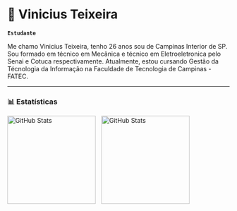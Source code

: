 # 📙 Vinicius Teixeira

**`Estudante`**

Me chamo Vinicius Teixeira, tenho 26 anos sou de Campinas Interior de SP. Sou formado em técnico em Mecânica e técnico em Eletroeletronica pelo Senai e Cotuca respectivamente. Atualmente, estou cursando Gestão da Técnologia da Informação na Faculdade de Tecnologia de Campinas - FATEC. 

---

### 📊 Estatísticas

<p>
  <img 
    align="left" 
    alt="GitHub Stats" 
    height="200" 
    style="padding-right: 10px;" 
    src="https://github-readme-stats.vercel.app/api?username=ViniciusVto&show_icons=true&theme=tokyonight&include_all_commits=true&locale=pt-br" 
  />

<img 
      align="left" 
      alt="GitHub Stats" 
      height="200" 
      src="https://github-readme-stats.vercel.app/api/top-langs/?username=ViniciusVto&theme=tokyonight&layout=compact&custom_title=Tecnologias&langs_count=9" 
  />

</p>

